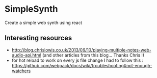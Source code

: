 SimpleSynth
===========

Create a simple web synth using react


## Interesting resources

- http://blog.chrislowis.co.uk/2013/06/10/playing-multiple-notes-web-audio-api.html (and other articles from this blog... Thanks Chris !)
- for hot reload to work on every js file change I had to follow this : https://github.com/webpack/docs/wiki/troubleshooting#not-enough-watchers
